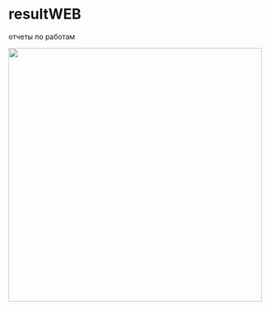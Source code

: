 # resultWEB
отчеты по работам

<img src="https://pp.userapi.com/c852128/v852128770/182c/qJMfg2RCuTg.jpg" width="500" height="500"/>
